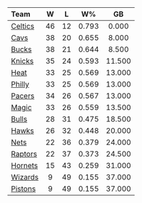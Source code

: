| Team                            |  W  |  L  |  W%   |   GB   |
|:--------------------------------|:---:|:---:|:-----:|:------:|
| [Celtics](/r/bostonceltics)     | 46  | 12  | 0.793 | 0.000  |
| [Cavs](/r/clevelandcavs)        | 38  | 20  | 0.655 | 8.000  |
| [Bucks](/r/MkeBucks)            | 38  | 21  | 0.644 | 8.500  |
| [Knicks](/r/NYKnicks)           | 35  | 24  | 0.593 | 11.500 |
| [Heat](/r/heat)                 | 33  | 25  | 0.569 | 13.000 |
| [Philly](/r/sixers)             | 33  | 25  | 0.569 | 13.000 |
| [Pacers](/r/pacers)             | 34  | 26  | 0.567 | 13.000 |
| [Magic](/r/OrlandoMagic)        | 33  | 26  | 0.559 | 13.500 |
| [Bulls](/r/chicagobulls)        | 28  | 31  | 0.475 | 18.500 |
| [Hawks](/r/AtlantaHawks)        | 26  | 32  | 0.448 | 20.000 |
| [Nets](/r/GoNets)               | 22  | 36  | 0.379 | 24.000 |
| [Raptors](/r/torontoraptors)    | 22  | 37  | 0.373 | 24.500 |
| [Hornets](/r/CharlotteHornets)  | 15  | 43  | 0.259 | 31.000 |
| [Wizards](/r/washingtonwizards) |  9  | 49  | 0.155 | 37.000 |
| [Pistons](/r/DetroitPistons)    |  9  | 49  | 0.155 | 37.000 |